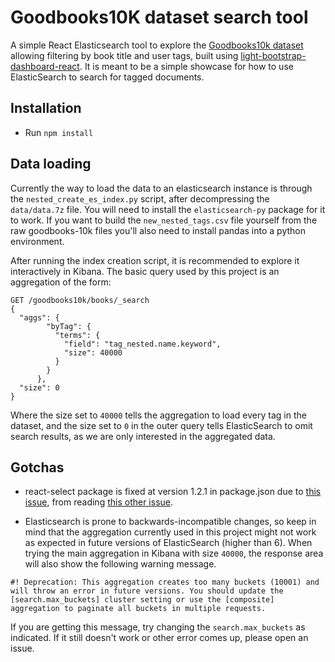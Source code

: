Goodbooks10K dataset search tool
================================

A simple React Elasticsearch tool to explore the 
[Goodbooks10k dataset](https://github.com/zygmuntz/goodbooks-10k/) 
allowing filtering by book title and user tags, built using 
[light-bootstrap-dashboard-react](https://github.com/creativetimofficial/light-bootstrap-dashboard-react/).
It is meant to be a simple showcase for how to use ElasticSearch to search
for tagged documents.

Installation
------------

* Run `npm install`

Data loading
------------

Currently the way to load the data to an elasticsearch instance is through
the `nested_create_es_index.py` script, after decompressing the `data/data.7z`
file. You will need to install the `elasticsearch-py` package for it to work.
If you want to build the `new_nested_tags.csv` file yourself from the raw
goodbooks-10k files you'll also need to install pandas into a python
environment.

After running the index creation script, it is recommended to explore it
interactively in Kibana. The basic query used by this project is an
aggregation of the form:

```
GET /goodbooks10k/books/_search
{ 
  "aggs": {
        "byTag": {
          "terms": {
            "field": "tag_nested.name.keyword",
            "size": 40000
          }
        }
      },
  "size": 0
}
```

Where the size set to `40000` tells the aggregation to load every tag 
in the dataset, and the size set to `0` in the outer query tells 
ElasticSearch to omit search results, as we are only interested in 
the aggregated data.

Gotchas
-------

* react-select package is fixed at version 1.2.1 in package.json due to 
[this issue](https://github.com/JedWatson/react-select/issues/2452),
from reading
[this other issue](https://github.com/JedWatson/react-select/issues/1324).

* Elasticsearch is prone to backwards-incompatible changes, so keep in mind
that the aggregation currently used in this project might not work as 
expected in future versions of ElasticSearch (higher than 6). When trying 
the main aggregation in Kibana with size `40000`, the response area will 
also show the following warning message.

```
#! Deprecation: This aggregation creates too many buckets (10001) and will throw an error in future versions. You should update the [search.max_buckets] cluster setting or use the [composite] aggregation to paginate all buckets in multiple requests.
```

If you are getting this message, try changing the `search.max_buckets` as indicated. If it still doesn't work or other error comes up, please open an issue.